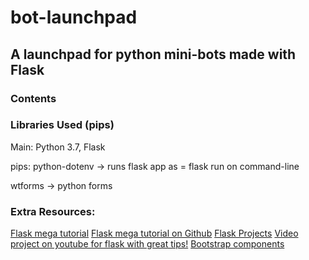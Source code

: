 # bot-launchpad

## A launchpad for python mini-bots made with Flask


### Contents

### Libraries Used (pips)
Main:
Python 3.7,
Flask

pips:
python-dotenv
-> runs flask app as = flask run on command-line

wtforms
-> python forms



### Extra Resources:
[Flask mega tutorial](https://blog.miguelgrinberg.com/post/the-flask-mega-tutorial-part-i-hello-world)
[Flask mega tutorial on Github](https://github.com/miguelgrinberg/microblog/tree/v0.3)
[Flask Projects](https://flask.palletsprojects.com/en/1.1.x/tutorial/factory/)
[Video project on youtube for flask with great tips!](https://youtu.be/MwZwr5Tvyxo)
[Bootstrap components](https://getbootstrap.com/)
